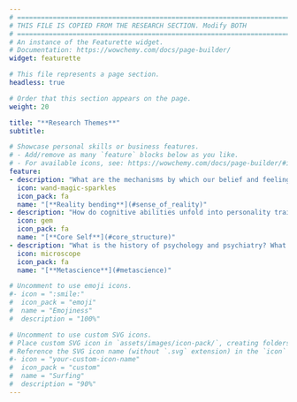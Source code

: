 ```yaml
---
# =============================================================================
# THIS FILE IS COPIED FROM THE RESEARCH SECTION. Modify BOTH
# =============================================================================
# An instance of the Featurette widget.
# Documentation: https://wowchemy.com/docs/page-builder/
widget: featurette

# This file represents a page section.
headless: true

# Order that this section appears on the page.
weight: 20

title: "**Research Themes**"
subtitle:

# Showcase personal skills or business features.
# - Add/remove as many `feature` blocks below as you like.
# - For available icons, see: https://wowchemy.com/docs/page-builder/#icons
feature:
- description: "What are the mechanisms by which our belief and feeling of reality can be altered? What are the consequences?"
  icon: wand-magic-sparkles
  icon_pack: fa
  name: "[**Reality bending**](#sense_of_reality)"
- description: "How do cognitive abilities unfold into personality traits and metastable neuropsychological profiles?"
  icon: gem
  icon_pack: fa
  name: "[**Core Self**](#core_structure)"
- description: "What is the history of psychology and psychiatry? What are the methods and tools of tomorrow?"
  icon: microscope
  icon_pack: fa
  name: "[**Metascience**](#metascience)"

# Uncomment to use emoji icons.
#- icon = ":smile:"
#  icon_pack = "emoji"
#  name = "Emojiness"
#  description = "100%"

# Uncomment to use custom SVG icons.
# Place custom SVG icon in `assets/images/icon-pack/`, creating folders if necessary.
# Reference the SVG icon name (without `.svg` extension) in the `icon` field.
#- icon = "your-custom-icon-name"
#  icon_pack = "custom"
#  name = "Surfing"
#  description = "90%"
---
```

